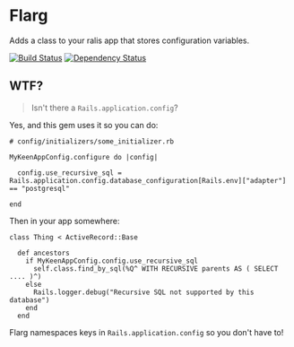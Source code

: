 # Flarg

Adds a class to your ralis app that stores configuration variables.

[![Build Status](https://secure.travis-ci.org/brundage/flarg.png)](http://travis-ci.org/brundage/flarg)
[![Dependency Status](https://gemnasium.com/brundage/flarg.png)](https://gemnasium.com/brundage/flarg)

## WTF?

> Isn't there a `Rails.application.config`?

Yes, and this gem uses it so you can do:

    # config/initializers/some_initializer.rb
    
    MyKeenAppConfig.configure do |config|
    
      config.use_recursive_sql = Rails.application.config.database_configuration[Rails.env]["adapter"] == "postgresql"
    
    end

Then in your app somewhere:

    class Thing < ActiveRecord::Base
    
      def ancestors
        if MyKeenAppConfig.config.use_recursive_sql
          self.class.find_by_sql(%Q^ WITH RECURSIVE parents AS ( SELECT .... )^)
        else
          Rails.logger.debug("Recursive SQL not supported by this database")
        end
      end

Flarg namespaces keys in `Rails.application.config` so you don't have to!
